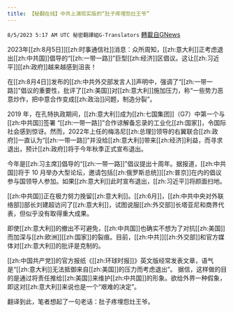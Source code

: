 ```yaml
---
title: 【秘翻在线】中共上演现实版的“肚子疼埋怨灶王爷”
---
```

`8/5/2023 5:17 AM UTC 秘密翻譯組G-Translators` [轉載自GNews](https://gnews.org/articles/1526990)

2023年[[zh:8月5日]][[zh:时事通信社]]消息：众所周知，[[zh:意大利]]正考虑退出[[zh:中共国]]倡导的“[[zh:一带一路]]”巨型[[zh:经济]]区倡议。这让[[zh:习近平]][[zh:政府]]越来越感到沮丧！

在[[zh:8月4日]]发布的[[zh:中共外交部发言人]]声明中，强调了“[[zh:一带一路]]”倡议的重要性，批评了[[zh:美国]]对[[zh:意大利]]施加压力，称“一些势力恶意炒作，把中意合作变成[[zh:政治]]问题，制造分裂”。

2019 年，在孔特执政期间，[[zh:意大利]]成为[[zh:七国集团]]（G7）中第一个与[[zh:中共国]]签署 “[[zh:一带一路]]”合作谅解备忘录的工业化[[zh:国家]]，令国际社会感到惊讶。然而，2022年上任的梅洛尼[[zh:总理]]领导的右翼联合[[zh:政府]]一直认为“[[zh:一带一路]]”并没给[[zh:意大利]]带来[[zh:经济]]利益，而寻求退出，预计[[zh:政府]]将于今年秋季正式宣布退出。

今年是[[zh:习主席]]倡导的“[[zh:一带一路]]”倡议提出十周年。据报道，[[zh:中共国]]将于 10 月举办大型论坛，邀请包括[[zh:俄罗斯总统]][[zh:普京]]在内的倡议参与国领导人参加。如果[[zh:意大利]]此时宣布退出，[[zh:习近平]]将颜面扫地。

[[zh:中共国]]正在极力努力挽留[[zh:意大利]]。[[zh:6月]]，[[zh:中共中央对外联络部]]部长刘建超访问了[[zh:意大利]]，试图说服[[zh:外交部]]长塔亚尼和商界代表，但似乎没有取得重大成果。

即使[[zh:意大利]]的撤出不可避免，[[zh:中共国]]也确实不想为了对抗[[zh:美国]]而加深与[[zh:欧洲]][[zh:国家]]的裂痕。目前，[[zh:中共]][[zh:外交部]]和官方媒体对[[zh:意大利]]的批评是克制的。

[[zh:中国共产党]]的官方报纸《[[zh:环球时报]]》英文版经常发表文章，语气是“[[zh:意大利]]无法抵御来自[[zh:美国]]的压力而考虑退出”。 据信，这样做的目的是通过将责任推给[[zh:美国]]来维护[[zh:中共国]]的形象。欲给外界一种假象，即这对[[zh:意大利]]来说也是一个“艰难的决定”。

翻译到此，笔者想起了一句老话：肚子疼埋怨灶王爷。
